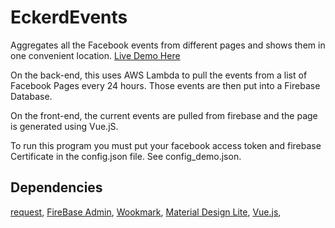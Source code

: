 # EckerdEvents
Aggregates all the Facebook events from different pages and shows them in one convenient location.
[Live Demo Here](https://raybb.github.io/EckerdEvents/?all)

On the back-end, this uses AWS Lambda to pull the events from a list of Facebook Pages every 24 hours.
Those events are then put into a Firebase Database.

On the front-end, the current events are pulled from firebase and the page is generated using Vue.jS.

To run this program you must put your facebook access token and firebase Certificate in the config.json file. See config_demo.json.



## Dependencies
[request](https://github.com/request/request),
[FireBase Admin](https://www.npmjs.com/package/firebase-admin),
[Wookmark](https://github.com/germanysbestkeptsecret/Wookmark-jQuery),
[Material Design Lite](https://github.com/google/material-design-lite),
[Vue.js](https://vuejs.org/),
